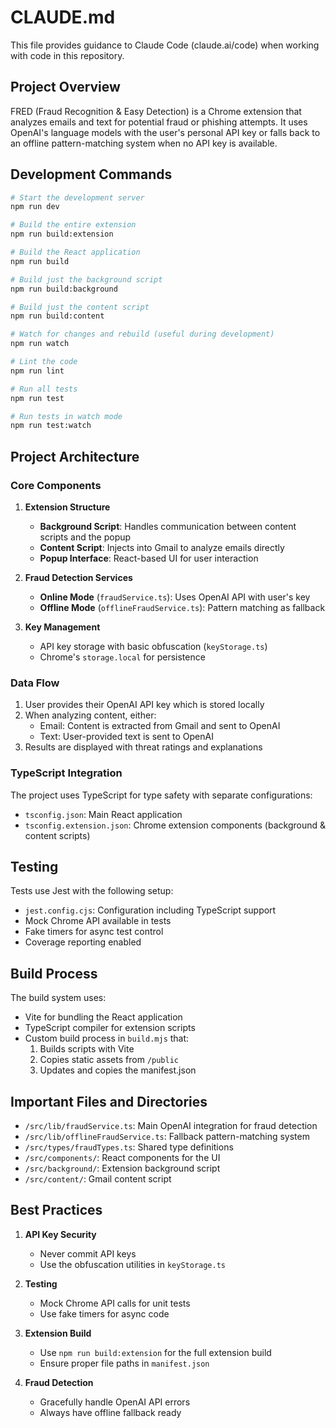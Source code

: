 # CLAUDE.md

This file provides guidance to Claude Code (claude.ai/code) when working with code in this repository.

## Project Overview

FRED (Fraud Recognition & Easy Detection) is a Chrome extension that analyzes emails and text for potential fraud or phishing attempts. It uses OpenAI's language models with the user's personal API key or falls back to an offline pattern-matching system when no API key is available.

## Development Commands

```bash
# Start the development server
npm run dev

# Build the entire extension
npm run build:extension

# Build the React application
npm run build

# Build just the background script
npm run build:background

# Build just the content script
npm run build:content

# Watch for changes and rebuild (useful during development)
npm run watch

# Lint the code
npm run lint

# Run all tests
npm run test

# Run tests in watch mode
npm run test:watch
```

## Project Architecture

### Core Components

1. **Extension Structure**
   - **Background Script**: Handles communication between content scripts and the popup
   - **Content Script**: Injects into Gmail to analyze emails directly
   - **Popup Interface**: React-based UI for user interaction

2. **Fraud Detection Services**
   - **Online Mode** (`fraudService.ts`): Uses OpenAI API with user's key
   - **Offline Mode** (`offlineFraudService.ts`): Pattern matching as fallback

3. **Key Management**
   - API key storage with basic obfuscation (`keyStorage.ts`)
   - Chrome's `storage.local` for persistence

### Data Flow

1. User provides their OpenAI API key which is stored locally
2. When analyzing content, either:
   - Email: Content is extracted from Gmail and sent to OpenAI
   - Text: User-provided text is sent to OpenAI
3. Results are displayed with threat ratings and explanations

### TypeScript Integration

The project uses TypeScript for type safety with separate configurations:
- `tsconfig.json`: Main React application
- `tsconfig.extension.json`: Chrome extension components (background & content scripts)

## Testing

Tests use Jest with the following setup:
- `jest.config.cjs`: Configuration including TypeScript support
- Mock Chrome API available in tests
- Fake timers for async test control
- Coverage reporting enabled

## Build Process

The build system uses:
- Vite for bundling the React application
- TypeScript compiler for extension scripts
- Custom build process in `build.mjs` that:
  1. Builds scripts with Vite
  2. Copies static assets from `/public`
  3. Updates and copies the manifest.json

## Important Files and Directories

- `/src/lib/fraudService.ts`: Main OpenAI integration for fraud detection
- `/src/lib/offlineFraudService.ts`: Fallback pattern-matching system
- `/src/types/fraudTypes.ts`: Shared type definitions
- `/src/components/`: React components for the UI
- `/src/background/`: Extension background script
- `/src/content/`: Gmail content script

## Best Practices

1. **API Key Security**
   - Never commit API keys
   - Use the obfuscation utilities in `keyStorage.ts`

2. **Testing**
   - Mock Chrome API calls for unit tests
   - Use fake timers for async code

3. **Extension Build**
   - Use `npm run build:extension` for the full extension build
   - Ensure proper file paths in `manifest.json`

4. **Fraud Detection**
   - Gracefully handle OpenAI API errors
   - Always have offline fallback ready